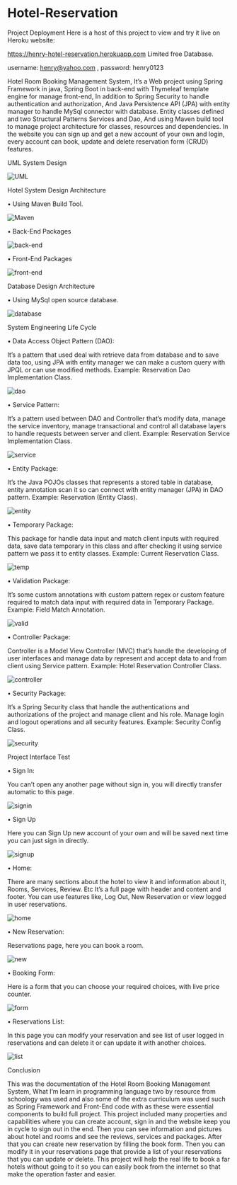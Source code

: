 # Hotel-Reservation
Project Deployment
Here is a host of this project to view and try it live on Heroku website:

https://henry-hotel-reservation.herokuapp.com
Limited free Database.

username: henry@yahoo.com , 
password: henry0123

Hotel Room Booking Management System,
 It’s a Web project using Spring Framework in java, Spring Boot in back-end with Thymeleaf template engine for manage front-end, In addition to Spring Security to handle authentication and authorization, And Java Persistence API (JPA) with entity manager to handle MySql connector with database.
Entity classes defined and two Structural Patterns Services and Dao, And using Maven build tool to manage project architecture for classes, resources and dependencies.
In the website you can sign up and get a new account of your own and login, every account can book, update and delete reservation form (CRUD) features.

UML System Design

 ![UML](https://github.com/Henry-Azer/Hotel-Reservation/blob/master/src/main/resources/static/github%20images/Hotel%20Room%20Booking%20Management%20System%20UML.jpg?raw=true)
 
Hotel System Design Architecture

•	Using Maven Build Tool.

![Maven](https://github.com/Henry-Azer/Hotel-Reservation/blob/master/src/main/resources/static/github%20images/maven.png?raw=true)
 
•	Back-End Packages

![back-end](https://github.com/Henry-Azer/Hotel-Reservation/blob/master/src/main/resources/static/github%20images/back-end.png?raw=true)

•	Front-End Packages

![front-end](https://github.com/Henry-Azer/Hotel-Reservation/blob/master/src/main/resources/static/github%20images/front-end.png?raw=true)

Database Design Architecture

•	Using MySql open source database.

![database](https://github.com/Henry-Azer/Hotel-Reservation/blob/master/src/main/resources/static/github%20images/database.png?raw=true)
 
System Engineering Life Cycle

•	Data Access Object Pattern (DAO):

It’s a pattern that used deal with retrieve data from database and to save data too, using JPA with entity manager we can make a custom query with JPQL or can use modified methods.
Example: Reservation Dao Implementation Class.

![dao](https://github.com/Henry-Azer/Hotel-Reservation/blob/master/src/main/resources/static/github%20images/reservation%20dao.png?raw=true)
 
•	Service Pattern:

It’s a pattern used between DAO and Controller that’s modify data, manage the service inventory, manage transactional and control all database layers to handle requests between server and client.
Example: Reservation Service Implementation Class.

![service](https://github.com/Henry-Azer/Hotel-Reservation/blob/master/src/main/resources/static/github%20images/reservation%20service.png?raw=true)
 
•	Entity Package:

It’s the Java POJOs classes that represents a stored table in database, entity annotation scan it so can connect with entity manager (JPA) in DAO pattern.
Example: Reservation (Entity Class).

![entity](https://github.com/Henry-Azer/Hotel-Reservation/blob/master/src/main/resources/static/github%20images/reservation%20entity.png?raw=true)
 
•	Temporary Package:

This package for handle data input and match client inputs with required data, save data temporary in this class and after checking it using service pattern we pass it to entity classes.
Example: Current Reservation Class.

![temp](https://github.com/Henry-Azer/Hotel-Reservation/blob/master/src/main/resources/static/github%20images/temp%20reservation.png?raw=true)
 
•	Validation Package:

It’s some custom annotations with custom pattern regex or custom feature required to match data input with required data in Temporary Package.
Example: Field Match Annotation.

![valid](https://github.com/Henry-Azer/Hotel-Reservation/blob/master/src/main/resources/static/github%20images/field%20match%20annotation.png?raw=true)
 
•	Controller Package:

Controller is a Model View Controller (MVC) that’s handle the developing of user interfaces and manage data by represent and accept data to and from client using Service pattern.
Example: Hotel Reservation Controller Class.

![controller](https://github.com/Henry-Azer/Hotel-Reservation/blob/master/src/main/resources/static/github%20images/controller.png?raw=true)
 
•	Security Package:

It’s a Spring Security class that handle the authentications and authorizations of the project and manage client and his role.
Manage login and logout operations and all security features.
Example: Security Config Class.

![security](https://github.com/Henry-Azer/Hotel-Reservation/blob/master/src/main/resources/static/github%20images/security%20config.png?raw=true)
 
Project Interface Test

•	Sign In:

You can’t open any another page without sign in, you will directly transfer automatic to this page.

![signin](https://github.com/Henry-Azer/Hotel-Reservation/blob/master/src/main/resources/static/github%20images/sign%20in.png?raw=true)
 
•	Sign Up

Here you can Sign Up new account of your own and will be saved next time you can just sign in directly.

![signup](https://github.com/Henry-Azer/Hotel-Reservation/blob/master/src/main/resources/static/github%20images/sign%20up.png?raw=true)
 
•	Home:

There are many sections about the hotel to view it and information about it, Rooms, Services, Review. Etc
It’s a full page with header and content and footer.
You can use features like, Log Out, New Reservation or view logged in user reservations. 

![home](https://github.com/Henry-Azer/Hotel-Reservation/blob/master/src/main/resources/static/github%20images/home.png?raw=true)
 
•	New Reservation:

Reservations page, here you can book a room.

![new](https://github.com/Henry-Azer/Hotel-Reservation/blob/master/src/main/resources/static/github%20images/new%20reservation.png?raw=true)
 
•	Booking Form: 

Here is a form that you can choose your required choices, with live price counter.

![form](https://github.com/Henry-Azer/Hotel-Reservation/blob/master/src/main/resources/static/github%20images/booking%20form.png?raw=true)
 
•	Reservations List:

In this page you can modify your reservation and see list of user logged in reservations and can delete it or can update it with another choices.

![list](https://github.com/Henry-Azer/Hotel-Reservation/blob/master/src/main/resources/static/github%20images/reservation%20list.png?raw=true)

Conclusion

This was the documentation of the Hotel Room Booking Management System, What I’m learn in programming language two by resource from schoology was used and also some of the extra curriculum was used such as Spring Framework and Front-End code with as these were essential components to build full project.
This project included many properties and capabilities where you can create account, sign in and the website keep you in cycle to sign out in the end.
Then you can see information and pictures about hotel and rooms and see the reviews, services and packages.
After that you can create new reservation by filling the book form. Then you can modify it in your reservations page that provide a list of your reservations that you can update or delete.
This project will help the real life to book a far hotels without going to it so you can easily book from the internet so that make the operation faster and easier.
